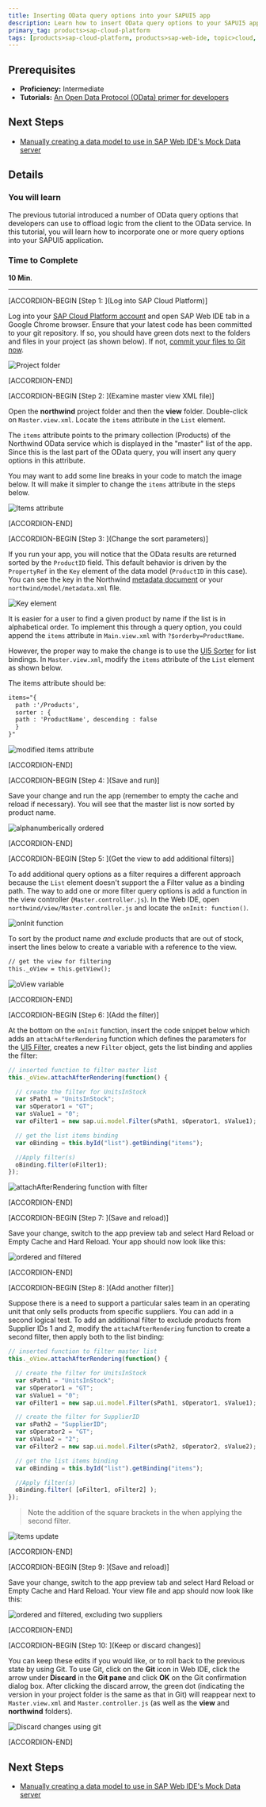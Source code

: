 ```yaml
---
title: Inserting OData query options into your SAPUI5 app
description: Learn how to insert OData query options to your SAPUI5 app
primary_tag: products>sap-cloud-platform
tags: [products>sap-cloud-platform, products>sap-web-ide, topic>cloud, topic>html5, topic>mobile, topic>odata, topic>sapui5, tutorial>intermediate ]
---
```


## Prerequisites  
- **Proficiency:** Intermediate
- **Tutorials:** [An Open Data Protocol (OData) primer for developers](https://www.sap.com/developer/tutorials/hcp-webide-odata-primer.html)

## Next Steps
- [Manually creating a data model to use in SAP Web IDE's Mock Data server](https://www.sap.com/developer/tutorials/hcp-webide-create-odata-model.html)

## Details
### You will learn  
The previous tutorial introduced a number of OData query options that developers can use to offload logic from the client to the OData service. In this tutorial, you will learn how to incorporate one or more query options into your SAPUI5 application.

### Time to Complete
**10 Min**.

---

[ACCORDION-BEGIN [Step 1: ](Log into SAP Cloud Platform)]

Log into your [SAP Cloud Platform account](https://account.hanatrial.ondemand.com) and open SAP Web IDE tab in a Google Chrome browser. Ensure that your latest code has been committed to your git repository. If so, you should have green dots next to the folders and files in your project (as shown below). If not, [commit your files to Git now](https://www.sap.com/developer/tutorials/hcp-webide-commit-git.html).

![Project folder](https://raw.githubusercontent.com/SAPDocuments/Tutorials/master/tutorials/hcp-webide-inserting-query-options/mob3-5_1.png)


[ACCORDION-END]

[ACCORDION-BEGIN [Step 2: ](Examine master view XML file)]

Open the **northwind** project folder and then the **view** folder. Double-click on `Master.view.xml`. Locate the `items` attribute in the `List` element.

The `items` attribute points to the primary collection (Products) of the Northwind OData service which is displayed in the "master" list of the app. Since this is the last part of the OData query, you will insert any query options in this attribute.

You may want to add some line breaks in your code to match the image below. It will make it simpler to change the `items` attribute in the steps below.

![Items attribute](https://raw.githubusercontent.com/SAPDocuments/Tutorials/master/tutorials/hcp-webide-inserting-query-options/mob3-5_2.png)


[ACCORDION-END]

[ACCORDION-BEGIN [Step 3: ](Change the sort parameters)]

If you run your app, you will notice that the OData results are returned sorted by the `ProductID` field. This default behavior is driven by the `PropertyRef` in the `Key` element of the data model (`ProductID` in this case). You can see the key in the Northwind [metadata document](http://services.odata.org/V2/Northwind/Northwind.svc/$metadata) or your `northwind/model/metadata.xml` file.

![Key element](https://raw.githubusercontent.com/SAPDocuments/Tutorials/master/tutorials/hcp-webide-inserting-query-options/mob3-5_3.png)


It is easier for a user to find a given product by name if the list is in alphabetical order. To implement this through a query option, you could append the `items` attribute in `Main.view.xml` with `?$orderby=ProductName`.

However, the proper way to make the change is to use the [UI5 Sorter](https://openui5.hana.ondemand.com/docs/api/symbols/sap.ui.model.Sorter.html) for list bindings. In `Master.view.xml`, modify the `items` attribute of the `List` element as shown below.

The items attribute should be:

```xml
items="{
  path :'/Products',
  sorter : {
  path : 'ProductName', descending : false
  }
}"
```

![modified items attribute](mob3-5_4.png)


[ACCORDION-END]

[ACCORDION-BEGIN [Step 4: ](Save and run)]

Save your change and run the app (remember to empty the cache and reload if necessary). You will see that the master list is now sorted by product name.

![alphanumberically ordered](https://raw.githubusercontent.com/SAPDocuments/Tutorials/master/tutorials/hcp-webide-inserting-query-options/mob3-5_5.png)


[ACCORDION-END]

[ACCORDION-BEGIN [Step 5: ](Get the view to add additional filters)]

To add additional query options as a filter requires a different approach because the `List` element doesn't support the a Filter value as a binding path. The way to add one or more filter query options is add a function in the view controller (`Master.controller.js`). In the Web IDE, open `northwind/view/Master.controller.js` and locate the `onInit: function()`.

![onInit function](mob3-5_6.png)


To sort by the product name *and* exclude products that are out of stock, insert the lines below to create a variable with a reference to the view.

```xml
// get the view for filtering
this._oView = this.getView();
```

![oView variable](mob3-5_7.png)


[ACCORDION-END]

[ACCORDION-BEGIN [Step 6: ](Add the filter)]

At the bottom on the `onInit` function, insert the code snippet below which adds an `attachAfterRendering` function which defines the parameters for the [UI5 Filter](https://openui5.hana.ondemand.com/docs/api/symbols/sap.ui.model.Filter.html), creates a new `Filter` object, gets the list binding and applies the filter:

```javascript
// inserted function to filter master list
this._oView.attachAfterRendering(function() {

  // create the filter for UnitsInStock
  var sPath1 = "UnitsInStock";
  var sOperator1 = "GT";
  var sValue1 = "0";
  var oFilter1 = new sap.ui.model.Filter(sPath1, sOperator1, sValue1);

  // get the list items binding
  var oBinding = this.byId("list").getBinding("items");

  //Apply filter(s)
  oBinding.filter(oFilter1);
});
```

![attachAfterRendering function with filter](mob3-5_8a.png)


[ACCORDION-END]

[ACCORDION-BEGIN [Step 7: ](Save and reload)]

Save your change, switch to the app preview tab and select Hard Reload or Empty Cache and Hard Reload. Your app should now look like this:

![ordered and filtered](mob3-5_8b.png)


[ACCORDION-END]

[ACCORDION-BEGIN [Step 8: ](Add another filter)]

Suppose there is a need to support a particular sales team in an operating unit that only sells products from specific suppliers. You can add in a second logical test. To add an additional filter to exclude products from Supplier IDs 1 and 2, modify the `attachAfterRendering` function to create a second filter, then apply both to the list binding:

```javascript
// inserted function to filter master list
this._oView.attachAfterRendering(function() {

  // create the filter for UnitsInStock
  var sPath1 = "UnitsInStock";
  var sOperator1 = "GT";
  var sValue1 = "0";
  var oFilter1 = new sap.ui.model.Filter(sPath1, sOperator1, sValue1);

  // create the filter for SupplierID
  var sPath2 = "SupplierID";
  var sOperator2 = "GT";
  var sValue2 = "2";
  var oFilter2 = new sap.ui.model.Filter(sPath2, sOperator2, sValue2);

  // get the list items binding
  var oBinding = this.byId("list").getBinding("items");

  //Apply filter(s)
  oBinding.filter( [oFilter1, oFilter2] );
});
```

> Note the addition of the square brackets in the when applying the second filter.

![items update](mob3-5_9a.png)


[ACCORDION-END]

[ACCORDION-BEGIN [Step 9: ](Save and reload)]

Save your change, switch to the app preview tab and select Hard Reload or Empty Cache and Hard Reload. Your view file and app should now look like this:

![ordered and filtered, excluding two suppliers](mob3-5_9b.png)



[ACCORDION-END]

[ACCORDION-BEGIN [Step 10: ](Keep or discard changes)]

You can keep these edits if you would like, or to roll back to the previous state by using Git. To use Git, click on the **Git** icon in Web IDE, click the arrow under **Discard** in the **Git pane** and click **OK** on the Git confirmation dialog box. After clicking the discard arrow, the green dot (indicating the version in your project folder is the same as that in Git) will reappear next to `Master.view.xml` and `Master.controller.js` (as well as the **view** and **northwind** folders).


![Discard changes using git](mob3-5_10.png)


[ACCORDION-END]


## Next Steps
- [Manually creating a data model to use in SAP Web IDE's Mock Data server](https://www.sap.com/developer/tutorials/hcp-webide-create-odata-model.html)
